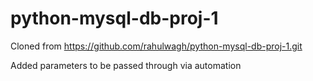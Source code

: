 # python-mysql-db-proj-1

Cloned from https://github.com/rahulwagh/python-mysql-db-proj-1.git

Added parameters to be passed through via automation
